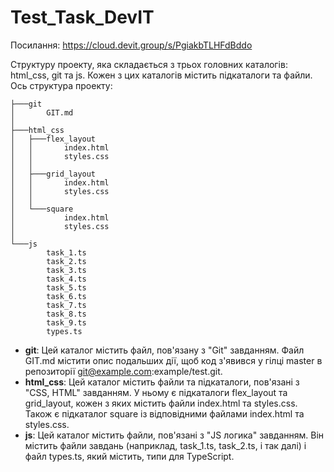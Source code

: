 # Test_Task_DevIT
Посилання: https://cloud.devit.group/s/PgiakbTLHFdBddo

Cтруктуру проекту, яка складається з трьох головних каталогів: html_css, git та js. Кожен з цих каталогів містить підкаталоги та файли. Ось структура проекту:

```
├───git
│       GIT.md
│
├───html_css
│   ├───flex_layout
│   │       index.html
│   │       styles.css
│   │
│   ├───grid_layout
│   │       index.html
│   │       styles.css
│   │
│   └───square
│           index.html
│           styles.css
│
└───js
        task_1.ts
        task_2.ts
        task_3.ts
        task_4.ts
        task_5.ts
        task_6.ts
        task_7.ts
        task_8.ts
        task_9.ts
        types.ts

```
- <b>git</b>:  Цей каталог містить файл, пов'язану з "Git" завданням. Файл GIT.md містити опис подальших дії, щоб код з'явився у гілці master в репозиторії git@example.com:example/test.git.
- <b>html_css</b>: Цей каталог містить файли та підкаталоги, пов'язані з "CSS, HTML" завданням. У ньому є підкаталоги flex_layout та grid_layout, кожен з яких містить файли index.html та styles.css. Також є підкаталог square із відповідними файлами index.html та styles.css.
- <b>js</b>: Цей каталог містить файли, пов'язані з "JS логика" завданням. Він містить файли завдань (наприклад, task_1.ts, task_2.ts, і так далі) і файл types.ts, який містить, типи для TypeScript.
